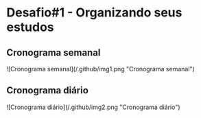 # Desafio#1 - Organizando seus estudos

<h2>Cronograma semanal</h2>
![Cronograma semanal](/.github/img1.png "Cronograma semanal")

<h2>Cronograma diário</h2>
![Cronograma diário](/.github/img2.png "Cronograma diário")
